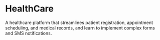 # HealthCare
A healthcare platform that streamlines patient registration, appointment scheduling, and medical records, and learn to implement complex forms and SMS notifications.
